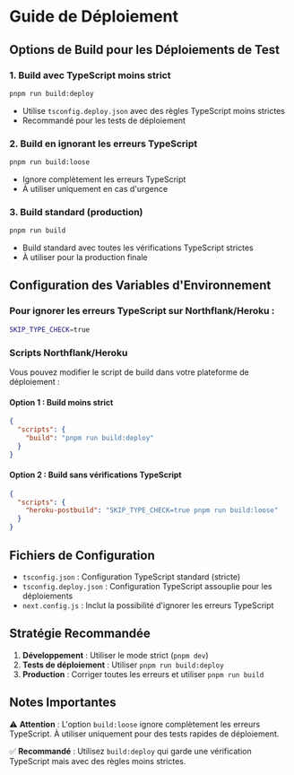 # Guide de Déploiement

## Options de Build pour les Déploiements de Test

### 1. Build avec TypeScript moins strict
```bash
pnpm run build:deploy
```
- Utilise `tsconfig.deploy.json` avec des règles TypeScript moins strictes
- Recommandé pour les tests de déploiement

### 2. Build en ignorant les erreurs TypeScript
```bash
pnpm run build:loose
```
- Ignore complètement les erreurs TypeScript
- À utiliser uniquement en cas d'urgence

### 3. Build standard (production)
```bash
pnpm run build
```
- Build standard avec toutes les vérifications TypeScript strictes
- À utiliser pour la production finale

## Configuration des Variables d'Environnement

### Pour ignorer les erreurs TypeScript sur Northflank/Heroku :
```bash
SKIP_TYPE_CHECK=true
```

### Scripts Northflank/Heroku
Vous pouvez modifier le script de build dans votre plateforme de déploiement :

#### Option 1 : Build moins strict
```json
{
  "scripts": {
    "build": "pnpm run build:deploy"
  }
}
```

#### Option 2 : Build sans vérifications TypeScript
```json
{
  "scripts": {
    "heroku-postbuild": "SKIP_TYPE_CHECK=true pnpm run build:loose"
  }
}
```

## Fichiers de Configuration

- `tsconfig.json` : Configuration TypeScript standard (stricte)
- `tsconfig.deploy.json` : Configuration TypeScript assouplie pour les déploiements
- `next.config.js` : Inclut la possibilité d'ignorer les erreurs TypeScript

## Stratégie Recommandée

1. **Développement** : Utiliser le mode strict (`pnpm dev`)
2. **Tests de déploiement** : Utiliser `pnpm run build:deploy`
3. **Production** : Corriger toutes les erreurs et utiliser `pnpm run build`

## Notes Importantes

⚠️ **Attention** : L'option `build:loose` ignore complètement les erreurs TypeScript. 
À utiliser uniquement pour des tests rapides de déploiement.

✅ **Recommandé** : Utilisez `build:deploy` qui garde une vérification TypeScript 
mais avec des règles moins strictes.